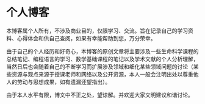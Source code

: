 # 个人博客

本博客属个人所有，不涉及商业目的，仅限学习、交流。旨在记录自己的学习资料、心得体会和供自己查阅，如果有幸能帮助到您，万分荣幸。

由于自己的个人经历和好奇心，本博客的原创文章将主要涉及一些生命科学课程的总结笔记、编程语言的学习、数学基础课程的笔记以及学术文献的个人分析理解，当然日后也会随着自己的不断学习而扩展涉及领域和细化某些领域问题的讨论（某些资源与观点来源于授课老师和网络以及公开资源，本人一般会注明出处以尊重他人的劳动与思想成果，如有遗漏还望指出）。

由于本人水平有限，博文中不正之处，望谅解。并欢迎大家文明建议和谐讨论。


